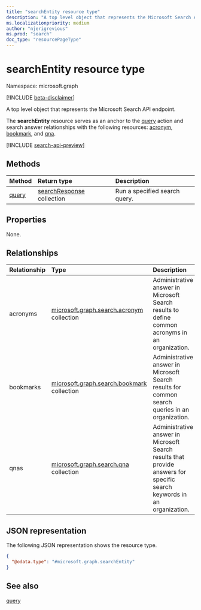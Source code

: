 ```yaml
---
title: "searchEntity resource type"
description: "A top level object that represents the Microsoft Search API endpoint."
ms.localizationpriority: medium
author: "njerigrevious"
ms.prod: "search"
doc_type: "resourcePageType"
---
```


# searchEntity resource type

Namespace: microsoft.graph

[!INCLUDE [beta-disclaimer](../../includes/beta-disclaimer.md)]

A top level object that represents the Microsoft Search API endpoint.

The **searchEntity** resource serves as an anchor to the [query](../api/search-query.md) action and search answer relationships with the following resources: [acronym](../resources/search-acronym.md), [bookmark](../resources/search-bookmark.md), and [qna](../resources/search-qna.md).

[!INCLUDE [search-api-preview](../../includes/search-api-preview-signup.md)]

## Methods

|Method|Return type|Description|
|:---|:---|:---|
|[query](../api/search-query.md) |[searchResponse](searchresponse.md) collection | Run a specified search query.   |

## Properties

None.

## Relationships

| Relationship | Type |Description|
|:---------------|:--------|:----------|
| acronyms | [microsoft.graph.search.acronym](../resources/search-acronym.md) collection | Administrative answer in Microsoft Search results to define common acronyms in an organization.  |
| bookmarks | [microsoft.graph.search.bookmark](../resources/search-bookmark.md) collection | Administrative answer in Microsoft Search results for common search queries in an organization. |
| qnas | [microsoft.graph.search.qna](../resources/search-qna.md) collection | Administrative answer in Microsoft Search results that provide answers for specific search keywords in an organization. |


## JSON representation

The following JSON representation shows the resource type.

<!-- {
  "blockType": "resource",
  "@odata.type": "microsoft.graph.searchEntity",
  "baseType": "microsoft.graph.entity"
}
-->
``` json
{
  "@odata.type": "#microsoft.graph.searchEntity"
}
```


## See also

[query](../api/search-query.md)


<!-- uuid: 16cd6b66-4b1a-43a1-adaf-3a886856ed98
2019-02-04 14:57:30 UTC -->
<!-- {
  "type": "#page.annotation",
  "description": "A top level object representing the Microsoft Search API endpoint.",
  "keywords": "",
  "section": "documentation",
  "tocPath": ""
}-->


